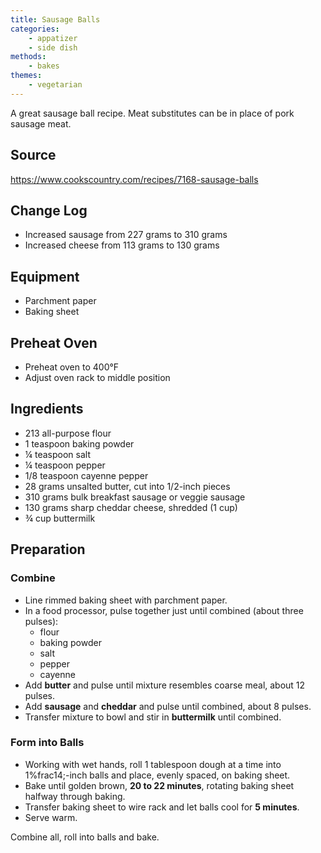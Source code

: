 ```yaml
---
title: Sausage Balls
categories: 
    - appatizer
    - side dish
methods:
    - bakes
themes:  
    - vegetarian
---
```


A great sausage ball recipe. Meat substitutes can be in place of pork sausage meat.

## Source
https://www.cookscountry.com/recipes/7168-sausage-balls

## Change Log

-   Increased sausage from 227 grams to 310 grams
-   Increased cheese from 113 grams to 130 grams

## Equipment

-   Parchment paper
-   Baking sheet

## Preheat Oven

-   Preheat oven to 400°F
-   Adjust oven rack to middle position

## Ingredients

-   213 all-purpose flour
-   1 teaspoon baking powder
-   ¼ teaspoon salt
-   ¼ teaspoon pepper
-   1/8 teaspoon cayenne pepper
-   28 grams unsalted butter, cut into 1/2-inch pieces
-   310 grams bulk breakfast sausage or veggie sausage
-   130 grams sharp cheddar cheese, shredded (1 cup)
-   ¾ cup buttermilk

## Preparation

### Combine

-   Line rimmed baking sheet with parchment paper.
-   In a food processor, pulse together just until combined (about three
    pulses):
    -   flour
    -   baking powder
    -   salt
    -   pepper
    -   cayenne
-   Add **butter** and pulse until mixture resembles coarse meal, about
    12 pulses.
-   Add **sausage** and **cheddar** and pulse until combined, about 8
    pulses.
-   Transfer mixture to bowl and stir in **buttermilk** until combined.

### Form into Balls

-   Working with wet hands, roll 1 tablespoon dough at a time into
    1%frac14;-inch balls and place, evenly spaced, on baking sheet.
-   Bake until golden brown, **20 to 22 minutes**, rotating baking sheet
    halfway through baking.
-   Transfer baking sheet to wire rack and let balls cool for **5
    minutes**.
-   Serve warm.

Combine all, roll into balls and bake.
